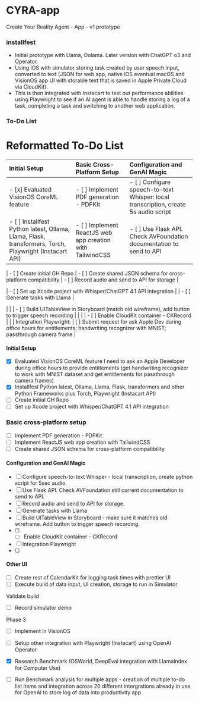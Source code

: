 # CYRA-app
Create Your Reality Agent - App - v1 prototype
### installfest
* Initial prototype with Llama, Oolama. Later version with ChatGPT o3 and Operator.
* Using iOS with simulator storing task created by user speech input, converted to text (JSON for web app, native iOS eventual macOS and VisionOS app UI with storable text that is saved in Apple Private Cloud via CloudKit). 
* This is then integrated with Instacart to test out performance abilities using Playwright to see if an AI agent is able to handle storing a log of a task, completing a task and switching to another web application.
### To-Do List



# Reformatted To-Do List

| Initial Setup | Basic Cross-Platform Setup | Configuration and GenAI Magic |
| :------------ | :------------------------- | :---------------------------- |
| - [x] Evaluated VisionOS CoreML feature | - [ ] Implement PDF generation - PDFKit | - [ ] Configure speech-to-text Whisper: local transcription, create 5s audio script |
| - [ ] Installfest Python latest, Ollama, Llama, Flask, transformers, Torch, Playwright (Instacart API) | - [ ] Implement ReactJS web app creation with TailwindCSS | - [ ] Use Flask API. Check AVFoundation documentation to send to API |

| - [ ] Create initial GH Repo | - [ ] Create shared JSON schema for cross-platform compatibility | - [ ] Record audio and send to API for storage |

| - [ ] Set up Xcode project with Whisper/ChatGPT 4.1 API integration | | - [ ] Generate tasks with Llama |



| | | - [ ] Build UITableView in Storyboard (match old wireframe), add button to trigger speech recording |
| | | - [ ] Enable CloudKit container - CKRecord |
| | Integration Playwright: | [ ] Submit request for ask Apple Dev during office hours for entitlements; handwriting recognizer with MNIST; passthrough camera frame  |



#### Initial Setup 
- [x] Evaluated VisionOS CoreML feature I need to ask an Apple Developer during office hours to provide entitlements (get handwriting recognizer to work with MNIST dataset and get entitlements for passthrough camera frames)
- [x] Installfest Python latest, Ollama, Llama, Flask, transformers and other Python Frameworks plus Torch, Playwright (Instacart API)
- [ ] Create initial GH Repo
- [ ] Set up Xcode project with Whisper/ChatGPT 4.1 API integration

### Basic cross-platform setup

- [ ] Implement PDF generation - PDFKit
- [ ] Implement ReactJS web app creation with TailwindCSS
- [ ] Create shared JSON schema for cross-platform compatibility

#### Configuration and GenAI Magic
- [ ] Configure speech-to-text Whisper - local transcription, create python script for 5sec audio. 
- [ ] Use Flask API. Check AVFoundation still current documentation to send to API. 
- [ ] Record audio and send to API for storage.
- [ ] Generate tasks with Llama
- [ ] Build UITableView in Storyboard - make sure it matches old wireframe. Add button to trigger speech recording. 
- [ ] - [ ] Enable CloudKit container - CKRecord
- [ ] Integration Playwright
- [ ] 
#### Other UI 
- [ ] Create rest of CalendarKit for logging task times with prettier UI
- [ ] Execute build of data input, UI creation, storage to run in Simulator

Validate build 
- [ ] Record simulator demo

Phase 3
- [ ] Implement in VisionOS 
- [ ] Setup other integration with Playwright (Instacart) using OpenAI Operator

- [x] Research Benchmark (OSWorld, DeepEval integration with LlamaIndex for Computer Use) 
- [ ] Run Benchmark analysis for multiple apps - creation of multiple to-do list items and integration across 20 different intergrations already in use for OpenAI to store log of data into productivity app
